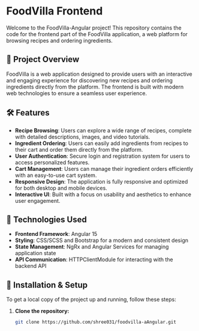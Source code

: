 # FoodVilla Frontend

Welcome to the FoodVilla-Angular project! This repository contains the code for the frontend part of the FoodVilla application, a web platform for browsing recipes and ordering ingredients.

## 🚀 Project Overview

FoodVilla is a web application designed to provide users with an interactive and engaging experience for discovering new recipes and ordering ingredients directly from the platform. The frontend is built with modern web technologies to ensure a seamless user experience.

## 🛠️ Features

- **Recipe Browsing**: Users can explore a wide range of recipes, complete with detailed descriptions, images, and video tutorials.
- **Ingredient Ordering**: Users can easily add ingredients from recipes to their cart and order them directly from the platform.
- **User Authentication**: Secure login and registration system for users to access personalized features.
- **Cart Management**: Users can manage their ingredient orders efficiently with an easy-to-use cart system.
- **Responsive Design**: The application is fully responsive and optimized for both desktop and mobile devices.
- **Interactive UI**: Built with a focus on usability and aesthetics to enhance user engagement.

## 🧰 Technologies Used

- **Frontend Framework**: Angular 15
- **Styling**: CSS/SCSS and Bootstrap for a modern and consistent design
- **State Management**: NgRx and Angular Services for managing application state
- **API Communication**: HTTPClientModule for interacting with the backend API

## 🔧 Installation & Setup

To get a local copy of the project up and running, follow these steps:

1. **Clone the repository:**

   ```bash
   git clone https://github.com/shree031/foodvilla-aAngular.git
  ```

